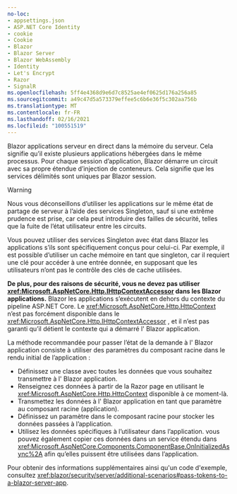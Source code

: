 ```yaml
---
no-loc:
- appsettings.json
- ASP.NET Core Identity
- cookie
- Cookie
- Blazor
- Blazor Server
- Blazor WebAssembly
- Identity
- Let's Encrypt
- Razor
- SignalR
ms.openlocfilehash: 5ff4e4368d9e6d7c8525ae4ef0625d176a256a85
ms.sourcegitcommit: a49c47d5a573379effee5c6b6e36f5c302aa756b
ms.translationtype: MT
ms.contentlocale: fr-FR
ms.lasthandoff: 02/16/2021
ms.locfileid: "100551519"
---
```

Blazor applications serveur en direct dans la mémoire du serveur. Cela signifie qu’il existe plusieurs applications hébergées dans le même processus. Pour chaque session d’application, Blazor démarre un circuit avec sa propre étendue d’injection de conteneurs. Cela signifie que les services délimités sont uniques par Blazor session.

> [!WARNING]
> Nous vous déconseillons d’utiliser les applications sur le même état de partage de serveur à l’aide des services Singleton, sauf si une extrême prudence est prise, car cela peut introduire des failles de sécurité, telles que la fuite de l’état utilisateur entre les circuits.

Vous pouvez utiliser des services Singleton avec état dans Blazor les applications s’ils sont spécifiquement conçus pour celui-ci. Par exemple, il est possible d’utiliser un cache mémoire en tant que singleton, car il requiert une clé pour accéder à une entrée donnée, en supposant que les utilisateurs n’ont pas le contrôle des clés de cache utilisées.

**De plus, pour des raisons de sécurité, vous ne devez pas utiliser <xref:Microsoft.AspNetCore.Http.IHttpContextAccessor> dans les Blazor applications.** Blazor les applications s’exécutent en dehors du contexte du pipeline ASP.NET Core. Le <xref:Microsoft.AspNetCore.Http.HttpContext> n’est pas forcément disponible dans le <xref:Microsoft.AspNetCore.Http.IHttpContextAccessor> , et il n’est pas garanti qu’il détient le contexte qui a démarré l' Blazor application.

La méthode recommandée pour passer l’état de la demande à l' Blazor application consiste à utiliser des paramètres du composant racine dans le rendu initial de l’application :

* Définissez une classe avec toutes les données que vous souhaitez transmettre à l' Blazor application.
* Renseignez ces données à partir de la Razor page en utilisant le <xref:Microsoft.AspNetCore.Http.HttpContext> disponible à ce moment-là.
* Transmettez les données à l' Blazor application en tant que paramètre au composant racine (application).
* Définissez un paramètre dans le composant racine pour stocker les données passées à l’application.
* Utilisez les données spécifiques à l’utilisateur dans l’application. vous pouvez également copier ces données dans un service étendu dans <xref:Microsoft.AspNetCore.Components.ComponentBase.OnInitializedAsync%2A> afin qu’elles puissent être utilisées dans l’application.

Pour obtenir des informations supplémentaires ainsi qu'un code d'exemple, consultez <xref:blazor/security/server/additional-scenarios#pass-tokens-to-a-blazor-server-app>.
